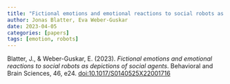 ```yaml
---
title: "Fictional emotions and emotional reactions to social robots as depictions of social agents"
author: Jonas Blatter, Eva Weber-Guskar
date: 2023-04-05
categories: [papers]
tags: [emotion, robots]
---
```


Blatter, J., & Weber-Guskar, E. (2023). *Fictional emotions and emotional reactions to social robots as depictions of social agents*. Behavioral and Brain Sciences, 46, e24. [doi:10.1017/S0140525X22001716](https://doi.org/10.1017/S0140525X22001716)

